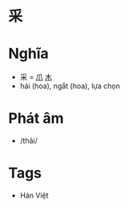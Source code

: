 # 采

# Nghĩa
* 采 = [爪](爪.md) [木](木.md)
* hái (hoa), ngắt (hoa), lựa chọn

# Phát âm
* /thải/

# Tags
* Hán Việt

<script>window.HANZI_FIELD='采';</script>
